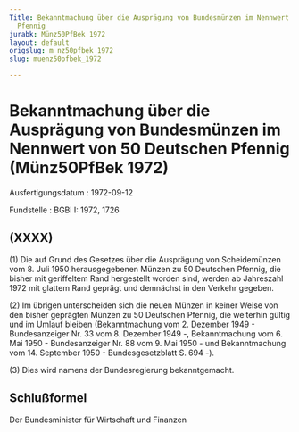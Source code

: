 ```yaml
---
Title: Bekanntmachung über die Ausprägung von Bundesmünzen im Nennwert von 50 Deutschen
  Pfennig
jurabk: Münz50PfBek 1972
layout: default
origslug: m_nz50pfbek_1972
slug: muenz50pfbek_1972

---
```


# Bekanntmachung über die Ausprägung von Bundesmünzen im Nennwert von 50 Deutschen Pfennig (Münz50PfBek 1972)

Ausfertigungsdatum
:   1972-09-12

Fundstelle
:   BGBl I: 1972, 1726



## (XXXX)

(1) Die auf Grund des Gesetzes über die Ausprägung von Scheidemünzen vom 8. Juli 1950 herausgegebenen Münzen zu 50 Deutschen Pfennig, die bisher mit geriffeltem Rand hergestellt worden sind, werden ab Jahreszahl 1972 mit glattem Rand geprägt und demnächst in den Verkehr gegeben.

(2) Im übrigen unterscheiden sich die neuen Münzen in keiner Weise von den bisher geprägten Münzen zu 50 Deutschen Pfennig, die weiterhin gültig und im Umlauf bleiben (Bekanntmachung vom 2. Dezember 1949 - Bundesanzeiger Nr. 33 vom 8. Dezember 1949 -, Bekanntmachung vom 6. Mai 1950 - Bundesanzeiger Nr. 88 vom 9. Mai 1950 - und Bekanntmachung vom 14. September 1950 - Bundesgesetzblatt S. 694 -).

(3) Dies wird namens der Bundesregierung bekanntgemacht.


## Schlußformel

Der Bundesminister für Wirtschaft und Finanzen

